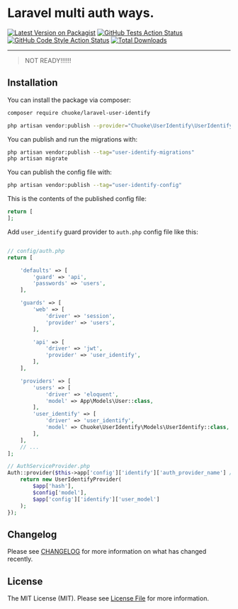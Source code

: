 # Laravel multi auth ways.

[![Latest Version on Packagist](https://img.shields.io/packagist/v/chuoke/laravel-user-identify.svg?style=flat-square)](https://packagist.org/packages/chuoke/laravel-user-identify)
[![GitHub Tests Action Status](https://img.shields.io/github/workflow/status/chuoke/laravel-user-identify/run-tests?label=tests)](https://github.com/chuoke/laravel-user-identify/actions?query=workflow%3Arun-tests+branch%3Amain)
[![GitHub Code Style Action Status](https://img.shields.io/github/workflow/status/chuoke/laravel-user-identify/Check%20&%20fix%20styling?label=code%20style)](https://github.com/chuoke/laravel-user-identify/actions?query=workflow%3A"Check+%26+fix+styling"+branch%3Amain)
[![Total Downloads](https://img.shields.io/packagist/dt/chuoke/laravel-user-identify.svg?style=flat-square)](https://packagist.org/packages/chuoke/laravel-user-identify)

---

> NOT READY!!!!!!

## Installation

You can install the package via composer:

```bash
composer require chuoke/laravel-user-identify
```

```bash
php artisan vendor:publish --provider="Chuoke\UserIdentify\UserIdentifyServiceProvider"
```

You can publish and run the migrations with:

```bash
php artisan vendor:publish --tag="user-identify-migrations"
php artisan migrate
```

You can publish the config file with:

```bash
php artisan vendor:publish --tag="user-identify-config"
```

This is the contents of the published config file:

```php
return [
];
```

Add `user_identify` guard provider to `auth.php` config file like this:

```php

// config/auth.php
return [

    'defaults' => [
        'guard' => 'api',
        'passwords' => 'users',
    ],

    'guards' => [
        'web' => [
            'driver' => 'session',
            'provider' => 'users',
        ],

        'api' => [
            'driver' => 'jwt',
            'provider' => 'user_identify',
        ],
    ],

    'providers' => [
        'users' => [
            'driver' => 'eloquent',
            'model' => App\Models\User::class,
        ],
        'user_identify' => [
            'driver' => 'user_identify',
            'model' => Chuoke\UserIdentify\Models\UserIdentify::class, // user identify model
        ],
    ],
    // ...
];

// AuthServiceProvider.php
Auth::provider($this->app['config']['identify']['auth_provider_name'] /* or 'user_identify' */, function ($app, array $config) {
    return new UserIdentifyProvider(
        $app['hash'],
        $config['model'],
        $app['config']['identify']['user_model']
    );
});

```

## Changelog

Please see [CHANGELOG](CHANGELOG.md) for more information on what has changed recently.

## License

The MIT License (MIT). Please see [License File](LICENSE.md) for more information.
